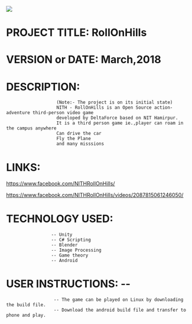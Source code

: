 ![](poster.png)

# PROJECT TITLE:   RollOnHills

# VERSION or DATE: March,2018

# DESCRIPTION:
                       (Note:- The project is on its initial state)
                       NITH - RollOnHills is an Open Source action-adventure third-person video game 
                       developed by DeltaForce based on NIT Hamirpur.
                       It is a third person game ie.,player can roam in the campus anywhere
                       Can drive the car
                       Fly the Plane
                       and many misssions
                                             
# LINKS:      
https://www.facebook.com/NITHRollOnHills/

  https://www.facebook.com/NITHRollOnHills/videos/2087815061246050/

# TECHNOLOGY USED: 
                     -- Unity
                     -- C# Scripting
                     -- Blender
                     -- Image Processing
                     -- Game theory
                     -- Android
                     
# USER INSTRUCTIONS: -- 
                      -- The game can be played on Linux by downloading the build file.
                      -- Download the android build file and transfer to phone and play.
                     
                       
                    
